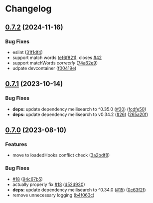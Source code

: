 # Changelog

## [0.7.2](https://github.com/oplik0/nodebb-plugin-meilisearch/compare/v0.7.1...v0.7.2) (2024-11-16)


### Bug Fixes

* eslint ([31f1df4](https://github.com/oplik0/nodebb-plugin-meilisearch/commit/31f1df4036d6823889bc7a1633737e4d52a4f9c7))
* support match words ([ef6f821](https://github.com/oplik0/nodebb-plugin-meilisearch/commit/ef6f821ad1aa45f632ce4179122efd1b174086d0)), closes [#42](https://github.com/oplik0/nodebb-plugin-meilisearch/issues/42)
* support matchWords *correctly* ([74a62e9](https://github.com/oplik0/nodebb-plugin-meilisearch/commit/74a62e92e9c75ab6058d4ec1aa61aa3b928e3b61))
* udpate devcontainer ([f00419e](https://github.com/oplik0/nodebb-plugin-meilisearch/commit/f00419edec832e315cf72764b348c9942a08e471))

## [0.7.1](https://github.com/oplik0/nodebb-plugin-meilisearch/compare/v0.7.0...v0.7.1) (2023-10-14)


### Bug Fixes

* **deps:** update dependency meilisearch to ^0.35.0 ([#30](https://github.com/oplik0/nodebb-plugin-meilisearch/issues/30)) ([fcdfe50](https://github.com/oplik0/nodebb-plugin-meilisearch/commit/fcdfe50a4609a65a7d5c5e2edd9c697fad5bac00))
* **deps:** update dependency meilisearch to v0.34.2 ([#26](https://github.com/oplik0/nodebb-plugin-meilisearch/issues/26)) ([265a20f](https://github.com/oplik0/nodebb-plugin-meilisearch/commit/265a20f3a3174729b8c12c3c5794c85bbcfd348d))

## [0.7.0](https://github.com/oplik0/nodebb-plugin-meilisearch/compare/0.6.0...v0.7.0) (2023-08-10)


### Features

* move to loadedHooks conflict check ([3a2bdf8](https://github.com/oplik0/nodebb-plugin-meilisearch/commit/3a2bdf8bf3e91ee95e21ed54601b0ab9d43861ad))


### Bug Fixes

* [#18](https://github.com/oplik0/nodebb-plugin-meilisearch/issues/18) ([94c67b5](https://github.com/oplik0/nodebb-plugin-meilisearch/commit/94c67b5538f5c4b2a1f6f83ef0b9fb309af4ecbf))
* actually properly fix [#18](https://github.com/oplik0/nodebb-plugin-meilisearch/issues/18) ([d52d930](https://github.com/oplik0/nodebb-plugin-meilisearch/commit/d52d9302f0edd4fd178c67c359aa6d89ae6bf1af))
* **deps:** update dependency meilisearch to ^0.34.0 ([#15](https://github.com/oplik0/nodebb-plugin-meilisearch/issues/15)) ([0c63f2f](https://github.com/oplik0/nodebb-plugin-meilisearch/commit/0c63f2f8dab240736cc1d013b2ba63263b2dfcce))
* remove unnecessary logging ([b4f063c](https://github.com/oplik0/nodebb-plugin-meilisearch/commit/b4f063c888cce079386be839e0c8c7d8f3075d87))
